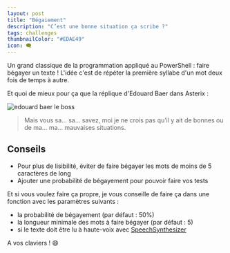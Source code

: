 ```yaml
---
layout: post
title: "Bégaiement"
description: "C’est une bonne situation ça scribe ?"
tags: challenges
thumbnailColor: "#EDAE49"
icon: 🗨️
---
```


Un grand classique de la programmation appliqué au PowerShell : faire bégayer un texte !
L'idée c'est de répéter la première syllabe d'un mot deux fois de temps à autre.

Et quoi de mieux pour ça que la réplique d'Edouard Baer dans Asterix :

![edouard baer le boss](https://c.tenor.com/3J9KbV6Gt1sAAAAC/asterix-obelix.gif)

>  Mais vous sa… sa… savez, moi je ne crois pas qu’il y ait de bonnes ou de ma… ma… mauvaises situations.

## Conseils

- Pour plus de lisibilité, éviter de faire bégayer les mots de moins de 5 caractères de long	
- Ajouter une probabilité de bégayement pour pouvoir faire vos tests

Et si vous voulez faire ça propre, je vous conseille de faire ça dans une fonction avec les paramètres suivants :
  - la probabilité de bégayement (par défaut : 50%)
  - la longueur minimale des mots à faire bégayer (par défaut : 5)
  - si le texte doit être lu à haute-voix avec [SpeechSynthesizer](https://learn-powershell.net/2013/12/04/give-powershell-a-voice-using-the-speechsynthesizer-class/)

A vos claviers ! 😄